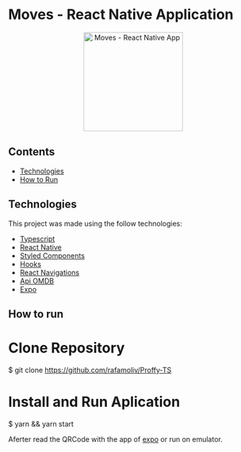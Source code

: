 # Moves - React Native Application

<p align="center">
<img src="src/assets/movesgif.gif" alt="Moves - React Native App" width="200"/>
</p>

## Contents

- [Technologies](#computer-technologies)
- [How to Run](#construction_worker-how-to-run)

## Technologies

This project was made using the follow technologies:

- [Typescript](https://www.typescriptlang.org/)
- [React Native](https://reactnative.dev/)
- [Styled Components](https://styled-components.com/)
- [Hooks](https://pt-br.reactjs.org/docs/hooks-intro.html)
- [React Navigations](https://reactnavigation.org/)
- [Api OMDB](http://omdbapi.com/)
- [Expo](https://expo.io/)

## How to run

# Clone Repository

\$ git clone https://github.com/rafamoliv/Proffy-TS

# Install and Run Aplication

\$ yarn && yarn start

Aferter read the QRCode with the app of [expo](https://play.google.com/store/apps/details?id=host.exp.exponent) or run on emulator.
